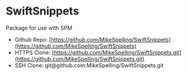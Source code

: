 # SwiftSnippets


Package for use with SPM


- Github Repo: [https://github.com/MikeSpelling/SwiftSnippets](https://github.com/MikeSpelling/SwiftSnippets)
- HTTPS Clone: [https://github.com/MikeSpelling/SwiftSnippets.git](https://github.com/MikeSpelling/SwiftSnippets.git)
- SSH Clone: git@<span>github.</span>com:MikeSpelling/SwiftSnippets.git
